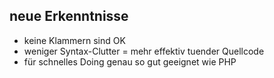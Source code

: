 ##  neue Erkenntnisse

- keine Klammern sind OK
- weniger Syntax-Clutter = mehr effektiv tuender Quellcode
- für schnelles Doing genau so gut geeignet wie PHP
